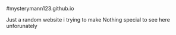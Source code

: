 #mysterymann123.github.io

Just a random website i trying to make
Nothing special to see here unforunately

